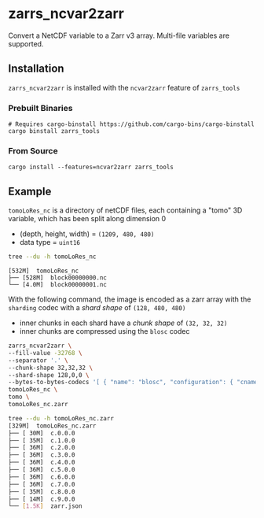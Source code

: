 # zarrs_ncvar2zarr

Convert a NetCDF variable to a Zarr v3 array.
Multi-file variables are supported.


## Installation
`zarrs_ncvar2zarr` is installed with the `ncvar2zarr` feature of `zarrs_tools`

### Prebuilt Binaries
```shell
# Requires cargo-binstall https://github.com/cargo-bins/cargo-binstall
cargo binstall zarrs_tools
```

### From Source
```shell
cargo install --features=ncvar2zarr zarrs_tools
```

## Example

`tomoLoRes_nc` is a directory of netCDF files, each containing a "tomo" 3D variable, which has been split along dimension 0
 - (depth, height, width) = `(1209, 480, 480)`
 - data type = `uint16`

```bash
tree --du -h tomoLoRes_nc
```
```text
[532M]  tomoLoRes_nc
├── [528M]  block00000000.nc
└── [4.0M]  block00000001.nc
```

With the following command, the image is encoded as a zarr array with the `sharding` codec with a *shard shape* of `(128, 480, 480)`
- inner chunks in each shard have a *chunk shape* of `(32, 32, 32)`
- inner chunks are compressed using the `blosc` codec

```bash
zarrs_ncvar2zarr \
--fill-value -32768 \
--separator '.' \
--chunk-shape 32,32,32 \
--shard-shape 128,0,0 \
--bytes-to-bytes-codecs '[ { "name": "blosc", "configuration": { "cname": "blosclz", "clevel": 9, "shuffle": "bitshuffle", "typesize": 2, "blocksize": 0 } } ]' \
tomoLoRes_nc \
tomo \
tomoLoRes_nc.zarr
```

```bash
tree --du -h tomoLoRes_nc.zarr
[329M]  tomoLoRes_nc.zarr
├── [ 30M]  c.0.0.0
├── [ 35M]  c.1.0.0
├── [ 36M]  c.2.0.0
├── [ 36M]  c.3.0.0
├── [ 36M]  c.4.0.0
├── [ 36M]  c.5.0.0
├── [ 36M]  c.6.0.0
├── [ 36M]  c.7.0.0
├── [ 35M]  c.8.0.0
├── [ 14M]  c.9.0.0
└── [1.5K]  zarr.json
```
